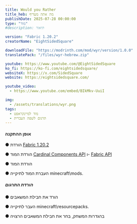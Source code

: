 ```yaml
---
title: Would you Rather
title_heb: מה אתה מעדיף
publishDate: 2025-07-28 00:00:00
type: "מוד"
#description: תיאור

version: "Fabric 1.20.2"
creatorName: "EightSidedSquare"

downloadFile: "https://modrinth.com/mod/wyr/version/1.0.0"
translatePack: "/files/wyr-hebrew.zip"

youtube: https://www.youtube.com/@EightSidedSquare
ko_fi: https://ko-fi.com/eightsidedsquare/
websiteX: https://x.com/SidedSquare
website: https://eightsidedsquare.com/

youtube_video:
  - https://www.youtube.com/embed/BIkMkv-UuiI

img:
  - /assets/translations/wyr.png
tags:
  - מוד למיינקראפט
  - תרגום לשפה העברית
---
```

#### אופן ההתקנה

● הורדת [Fabric 1.20.2](https://fabricmc.net/)

● הורדת המוד [Cardinal Components API](https://modrinth.com/mod/cardinal-components-api/version/5.3.0) ו- [Fabric API](https://modrinth.com/mod/fabric-api/version/0.91.6+1.20.2)

● הורדת המוד

● העברת המוד לתיקייה minecraft\mods.

##### הורדת התרגום

● הורד את חבילת המשאבים

● העבר לתיקייה minecraft\resourcepacks.

● בהגדרות המשחק, בחר את חבילת המשאבים הרצויה
